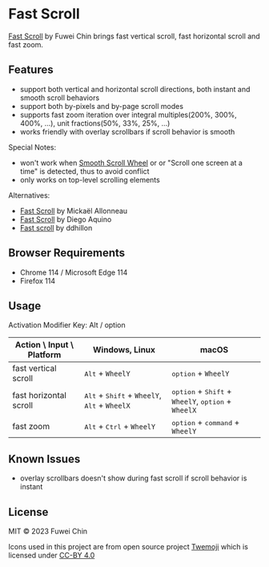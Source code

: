# Fast Scroll

[Fast Scroll](https://github.com/fuweichin/fast-scroll) by Fuwei Chin brings fast vertical scroll, fast horizontal scroll and fast zoom.



## Features

+ support both vertical and horizontal scroll directions, both instant and smooth scroll behaviors
+ support both by-pixels and by-page scroll modes
+ supports fast zoom iteration over integral multiples(200%, 300%, 400%, ...), unit fractions(50%, 33%, 25%, ...)
+ works friendly with overlay scrollbars if scroll behavior is smooth

Special Notes:

+ won't work when [Smooth Scroll Wheel](https://learn.microsoft.com/en-us/windows-hardware/drivers/hid/keyboard-and-mouse-hid-client-drivers#supported-buttons-and-wheels-on-mice) or or "Scroll one screen at a time" is detected, thus to avoid conflict
+ only works on top-level scrolling elements

Alternatives:

+ [Fast Scroll](https://chrome.google.com/webstore/detail/fast-scroll/ecnjcglleblahonnenpaiofkabfakgdi?hl=en-US) by Mickaël Allonneau
+ [Fast Scroll](https://chrome.google.com/webstore/detail/fast-scroll/dkdnncjokeklapahlhbgfnnakjjaogmb?hl=en-US) by Diego Aquino
+ [Fast scroll](https://addons.mozilla.org/en-US/firefox/addon/fast-scroll/) by ddhillon



## Browser Requirements

+ Chrome 114 / Microsoft Edge 114
+ Firefox 114



## Usage

 Activation Modifier Key: Alt / option

| Action \\ Input \ Platform | Windows, Linux                                               | macOS                                                        |
| -------------------------- | ------------------------------------------------------------ | ------------------------------------------------------------ |
| fast vertical scroll       | <kbd>Alt</kbd> + <code>WheelY</code>                         | <kbd>option</kbd> + <code>WheelY</code>                      |
| fast horizontal scroll     | <kbd>Alt</kbd> + <kbd>Shift</kbd> + <code>WheelY</code>, <kbd>Alt</kbd> + <code>WheelX</code> | <kbd>option</kbd> + <kbd>Shift</kbd> + <code>WheelY</code>, <kbd>option</kbd> + <code>WheelX</code> |
| fast zoom                  | <kbd>Alt</kbd> + <kbd>Ctrl</kbd> + <code>WheelY</code>       | <kbd>option</kbd> + <kbd>command</kbd> + <code>WheelY</code> |



## Known Issues

+ overlay scrollbars doesn't show during fast scroll if scroll behavior is instant



## License

MIT &copy; 2023 Fuwei Chin

Icons used in this project are from open source project [Twemoji](https://twemoji.twitter.com/) which is licensed under [CC-BY 4.0](https://creativecommons.org/licenses/by/4.0/)
